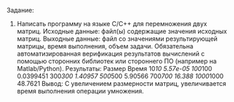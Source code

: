 Задание:
1)	Написать программу на языке C/C++ для перемножения двух матриц. 
Исходные данные: файл(ы) содержащие значения исходных матриц.
Выходные данные: файл со значениями результирующей матрицы, время выполнения, объем задачи.
Обязательна автоматизированная верификация результатов вычислений с помощью сторонних библиотек или стороннего ПО (например на Matlab/Python).
Результаты:
Размер	Время
10*10	5.57e-05
100*100	0.0399451
300*300	1.40957
500*500	5.90566
700*700	16.388
1000*1000	48.7621
Вывод: С увеличением размерности матриц, увеличивается время выполнения операции умножения.



